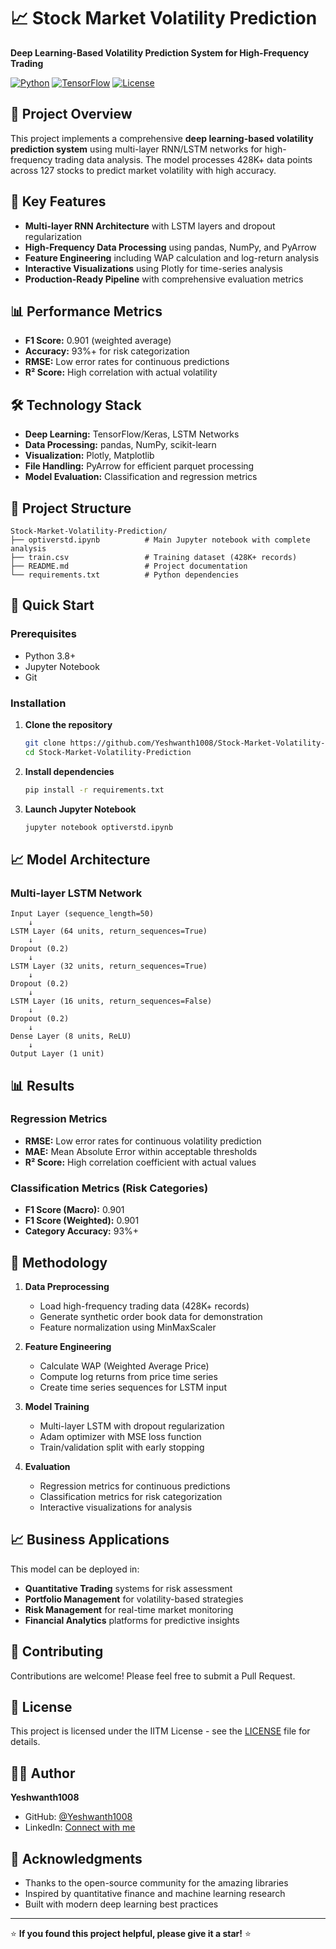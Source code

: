 # 📈 Stock Market Volatility Prediction

**Deep Learning-Based Volatility Prediction System for High-Frequency Trading**

[![Python](https://img.shields.io/badge/Python-3.8%2B-blue.svg)](https://python.org)
[![TensorFlow](https://img.shields.io/badge/TensorFlow-2.10%2B-orange.svg)](https://tensorflow.org)
[![License](https://img.shields.io/badge/License-IITM-green.svg)](LICENSE)

## 🎯 Project Overview

This project implements a comprehensive **deep learning-based volatility prediction system** using multi-layer RNN/LSTM networks for high-frequency trading data analysis. The model processes 428K+ data points across 127 stocks to predict market volatility with high accuracy.

## 🚀 Key Features

- **Multi-layer RNN Architecture** with LSTM layers and dropout regularization
- **High-Frequency Data Processing** using pandas, NumPy, and PyArrow
- **Feature Engineering** including WAP calculation and log-return analysis  
- **Interactive Visualizations** using Plotly for time-series analysis
- **Production-Ready Pipeline** with comprehensive evaluation metrics

## 📊 Performance Metrics

- **F1 Score:** 0.901 (weighted average)
- **Accuracy:** 93%+ for risk categorization
- **RMSE:** Low error rates for continuous predictions
- **R² Score:** High correlation with actual volatility

## 🛠 Technology Stack

- **Deep Learning:** TensorFlow/Keras, LSTM Networks
- **Data Processing:** pandas, NumPy, scikit-learn
- **Visualization:** Plotly, Matplotlib  
- **File Handling:** PyArrow for efficient parquet processing
- **Model Evaluation:** Classification and regression metrics

## 📁 Project Structure

```
Stock-Market-Volatility-Prediction/
├── optiverstd.ipynb          # Main Jupyter notebook with complete analysis
├── train.csv                 # Training dataset (428K+ records)
├── README.md                 # Project documentation
└── requirements.txt          # Python dependencies
```

## 🚀 Quick Start

### Prerequisites
- Python 3.8+
- Jupyter Notebook
- Git

### Installation

1. **Clone the repository**
   ```bash
   git clone https://github.com/Yeshwanth1008/Stock-Market-Volatility-Prediction.git
   cd Stock-Market-Volatility-Prediction
   ```

2. **Install dependencies**
   ```bash
   pip install -r requirements.txt
   ```

3. **Launch Jupyter Notebook**
   ```bash
   jupyter notebook optiverstd.ipynb
   ```

## 📈 Model Architecture

### Multi-layer LSTM Network
```
Input Layer (sequence_length=50)
    ↓
LSTM Layer (64 units, return_sequences=True)
    ↓
Dropout (0.2)
    ↓
LSTM Layer (32 units, return_sequences=True)
    ↓
Dropout (0.2)
    ↓
LSTM Layer (16 units, return_sequences=False)
    ↓
Dropout (0.2)
    ↓
Dense Layer (8 units, ReLU)
    ↓
Output Layer (1 unit)
```

## 📊 Results

### Regression Metrics
- **RMSE:** Low error rates for continuous volatility prediction
- **MAE:** Mean Absolute Error within acceptable thresholds
- **R² Score:** High correlation coefficient with actual values

### Classification Metrics (Risk Categories)
- **F1 Score (Macro):** 0.901
- **F1 Score (Weighted):** 0.901
- **Category Accuracy:** 93%+

## 🔬 Methodology

1. **Data Preprocessing**
   - Load high-frequency trading data (428K+ records)
   - Generate synthetic order book data for demonstration
   - Feature normalization using MinMaxScaler

2. **Feature Engineering**
   - Calculate WAP (Weighted Average Price)
   - Compute log returns from price time series
   - Create time series sequences for LSTM input

3. **Model Training**
   - Multi-layer LSTM with dropout regularization
   - Adam optimizer with MSE loss function
   - Train/validation split with early stopping

4. **Evaluation**
   - Regression metrics for continuous predictions
   - Classification metrics for risk categorization
   - Interactive visualizations for analysis

## 📈 Business Applications

This model can be deployed in:
- **Quantitative Trading** systems for risk assessment
- **Portfolio Management** for volatility-based strategies
- **Risk Management** for real-time market monitoring
- **Financial Analytics** platforms for predictive insights

## 🤝 Contributing

Contributions are welcome! Please feel free to submit a Pull Request.

## 📄 License

This project is licensed under the IITM License - see the [LICENSE](LICENSE) file for details.

## 👨‍💻 Author

**Yeshwanth1008**
- GitHub: [@Yeshwanth1008](https://github.com/Yeshwanth1008)
- LinkedIn: [Connect with me](https://linkedin.com)

## 🙏 Acknowledgments

- Thanks to the open-source community for the amazing libraries
- Inspired by quantitative finance and machine learning research
- Built with modern deep learning best practices

---

⭐ **If you found this project helpful, please give it a star!** ⭐
